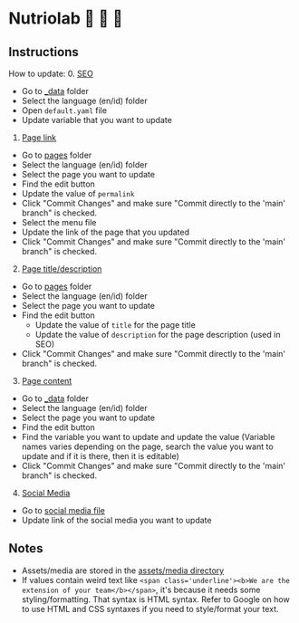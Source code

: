 # Nutriolab 🍞 🌮 🥬

## Instructions
How to update:
0. [SEO](#seo)
- Go to [_data](/_data) folder
- Select the language (en/id) folder
- Open `default.yaml` file
- Update variable that you want to update

1. [Page link](#page)
- Go to [pages](/pages) folder
- Select the language (en/id) folder
- Select the page you want to update
- Find the edit button
- Update the value of `permalink`
- Click "Commit Changes" and make sure "Commit directly to the 'main' branch" is checked.
- Select the menu file
- Update the link of the page that you updated
- Click "Commit Changes" and make sure "Commit directly to the 'main' branch" is checked.

2. [Page title/description](#page)
- Go to [pages](/pages) folder
- Select the language (en/id) folder
- Select the page you want to update
- Find the edit button
  - Update the value of `title` for the page title
  - Update the value of `description` for the page description (used in SEO)
- Click "Commit Changes" and make sure "Commit directly to the 'main' branch" is checked.

3. [Page content](#content)
- Go to [_data](/_data) folder
- Select the language (en/id) folder
- Select the page you want to update
- Find the edit button
- Find the variable you want to update and update the value (Variable names varies depending on the page, search the value you want to update and if it is there, then it is editable)
- Click "Commit Changes" and make sure "Commit directly to the 'main' branch" is checked.

4. [Social Media](#social-media)
- Go to [social media file](/_data/social_media.yaml)
- Update link of the social media you want to update

## Notes
- Assets/media are stored in the [assets/media directory](/assets/media)
- If values contain weird text like `<span class='underline'><b>We are the extension of your team</b></span>`, it's because it needs some styling/formatting. That syntax is HTML syntax. Refer to Google on how to use HTML and CSS syntaxes if you need to style/format your text.
